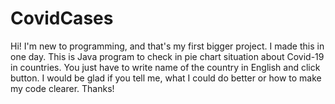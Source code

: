 # CovidCases

Hi! I'm new to programming, and that's my first bigger project.
I made this in one day.
This is Java program to check in pie chart situation about Covid-19 in countries.
You just have to write name of the country in English and click button. 
I would be glad if you tell me, what I could do better or how to make my code clearer.
Thanks!
